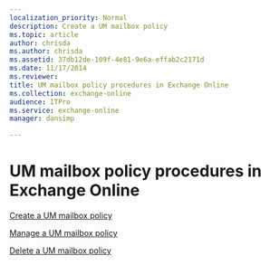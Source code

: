 ```yaml
---
localization_priority: Normal
description: Create a UM mailbox policy
ms.topic: article
author: chrisda
ms.author: chrisda
ms.assetid: 37db12de-109f-4e81-9e6a-effab2c2171d
ms.date: 11/17/2014
ms.reviewer: 
title: UM mailbox policy procedures in Exchange Online
ms.collection: exchange-online
audience: ITPro
ms.service: exchange-online
manager: dansimp

---
```


# UM mailbox policy procedures in Exchange Online

[Create a UM mailbox policy](create-um-mailbox-policy.md)

[Manage a UM mailbox policy](manage-um-mailbox-policy.md)

[Delete a UM mailbox policy](delete-um-mailbox-policy.md)
